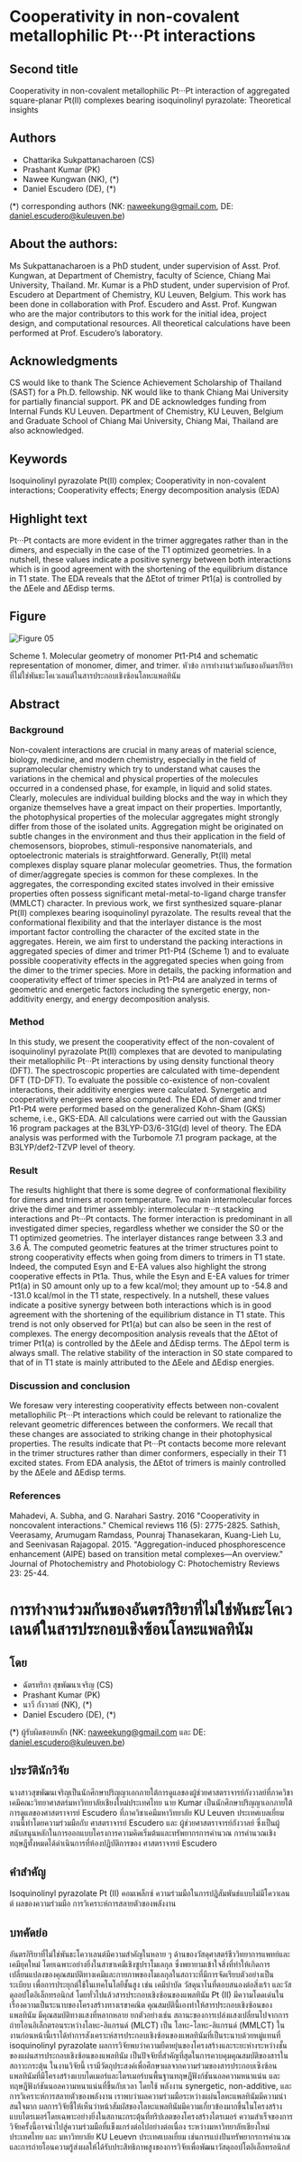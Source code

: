 # Cooperativity in non-covalent metallophilic Pt···Pt interactions

## Second title

Cooperativity in non-covalent metallophilic Pt···Pt interaction of aggregated square-planar Pt(II) complexes bearing isoquinolinyl pyrazolate: Theoretical insights

## Authors

- Chattarika Sukpattanacharoen (CS)
- Prashant Kumar (PK)
- Nawee Kungwan (NK), (\*)
- Daniel Escudero (DE), (\*)

(\*) corresponding authors (NK: naweekung@gmail.com, DE: daniel.escudero@kuleuven.be)

## About the authors:

Ms Sukpattanacharoen is a PhD student, under supervision of Asst. Prof. Kungwan, at Department of Chemistry, faculty of Science, Chiang Mai University, Thailand. Mr. Kumar is a PhD student, under supervision of Prof. Escudero at Department of Chemistry, KU Leuven, Belgium. This work has been done in collaboration with Prof. Escudero and Asst. Prof. Kungwan who are the major contributors to this work for the initial idea, project design, and computational resources. All theoretical calculations have been performed at Prof. Escudero’s laboratory.

## Acknowledgments

CS would like to thank The Science Achievement Scholarship of Thailand (SAST) for a Ph.D. fellowship. NK would like to thank Chiang Mai University for partially financial support. PK and DE acknowledges funding from Internal Funds KU Leuven. Department of Chemistry, KU Leuven, Belgium and Graduate School of Chiang Mai University, Chiang Mai, Thailand are also acknowledged.

## Keywords

Isoquinolinyl pyrazolate Pt(II) complex; Cooperativity in non-covalent interactions; Cooperativity effects; Energy decomposition analysis (EDA)

## Highlight text

Pt···Pt contacts are more evident in the trimer aggregates rather than in the dimers, and especially in the case of the T1 optimized geometries. In a nutshell, these values indicate a positive synergy between both interactions which is in good agreement with the shortening of the equilibrium distance in T1 state. The EDA reveals that the ∆Etot of trimer Pt1(a) is controlled by the ∆Eele and ∆Edisp terms.

## Figure

![Figure 05](../figures/05_figure.png)

Scheme 1. Molecular geometry of monomer Pt1-Pt4 and schematic representation of monomer, dimer, and trimer.
หัวข้อ การทำงานร่วมกันของอันตรกิริยาที่ไม่ใช่พันธะโคเวเลนต์ในสารประกอบเชิงซ้อนโลหะแพลทินัม

## Abstract

### Background

Non-covalent interactions are crucial in many areas of material science, biology, medicine, and modern chemistry, especially in the field of supramolecular chemistry which try to understand what causes the variations in the chemical and physical properties of the molecules occurred in a condensed phase, for example, in liquid and solid states. Clearly, molecules are individual building blocks and the way in which they organize themselves have a great impact on their properties. Importantly, the photophysical properties of the molecular aggregates might strongly differ from those of the isolated units. Aggregation might be originated on subtle changes in the environment and thus their application in the field of chemosensors, bioprobes, stimuli-responsive nanomaterials, and optoelectronic materials is straightforward. Generally, Pt(II) metal complexes display square planar molecular geometries. Thus, the formation of dimer/aggregate species is common for these complexes. In the aggregates, the corresponding excited states involved in their emissive properties often possess significant metal-metal-to-ligand charge transfer (MMLCT) character. In previous work, we first synthesized square-planar Pt(II) complexes bearing isoquinolinyl pyrazolate. The results reveal that the conformational flexibility and that the interlayer distance is the most important factor controlling the character of the excited state in the aggregates. Herein, we aim first to understand the packing interactions in aggregated species of dimer and trimer Pt1-Pt4 (Scheme 1) and to evaluate possible cooperativity effects in the aggregated species when going from the dimer to the trimer species. More in details, the packing information and cooperativity effect of trimer species in Pt1-Pt4 are analyzed in terms of geometric and energetic factors including the synergetic energy, non-additivity energy, and energy decomposition analysis.

### Method

In this study, we present the cooperativity effect of the non-covalent of isoquinolinyl pyrazolate Pt(II) complexes that are devoted to manipulating their metallophilic Pt···Pt interactions by using density functional theory (DFT). The spectroscopic properties are calculated with time-dependent DFT (TD-DFT). To evaluate the possible co-existence of non-covalent interactions, their additivity energies were calculated. Synergetic and cooperativity energies were also computed. The EDA of dimer and trimer Pt1-Pt4 were performed based on the generalized Kohn-Sham (GKS) scheme, i.e., GKS-EDA. All calculations were carried out with the Gaussian 16 program packages at the B3LYP-D3/6-31G(d) level of theory. The EDA analysis was performed with the Turbomole 7.1 program package, at the B3LYP/def2-TZVP level of theory.

### Result

The results highlight that there is some degree of conformational flexibility for dimers and trimers at room temperature. Two main intermolecular forces drive the dimer and trimer assembly: intermolecular π···π stacking interactions and Pt···Pt contacts. The former interaction is predominant in all investigated dimer species, regardless whether we consider the S0 or the T1 optimized geometries. The interlayer distances range between 3.3 and 3.6 Å. The computed geometric features at the trimer structures point to strong cooperativity effects when going from dimers to trimers in T1 state. Indeed, the computed Esyn and E-EA values also highlight the strong cooperative effects in Pt1a. Thus, while the Esyn and E-EA values for trimer Pt1(a) in S0 amount only up to a few kcal/mol; they amount up to -54.8 and -131.0 kcal/mol in the T1 state, respectively. In a nutshell, these values indicate a positive synergy between both interactions which is in good agreement with the shortening of the equilibrium distance in T1 state. This trend is not only observed for Pt1(a) but can also be seen in the rest of complexes. The energy decomposition analysis reveals that the ∆Etot of trimer Pt1(a) is controlled by the ∆Eele and ∆Edisp terms. The ∆Epol term is always small. The relative stability of the interaction in S0 state compared to that of in T1 state is mainly attributed to the ∆Eele and ∆Edisp energies.

### Discussion and conclusion

We foresaw very interesting cooperativity effects between non-covalent metallophilic Pt···Pt interactions which could be relevant to rationalize the relevant geometric differences between the conformers. We recall that these changes are associated to striking change in their photophysical properties. The results indicate that Pt···Pt contacts become more relevant in the trimer structures rather than dimer conformers, especially in their T1 excited states. From EDA analysis, the ∆Etot of trimers is mainly controlled by the ∆Eele and ∆Edisp terms. 

### References

Mahadevi, A. Subha, and G. Narahari Sastry. 2016 "Cooperativity in noncovalent interactions." Chemical reviews 116 (5): 2775-2825.
Sathish, Veerasamy, Arumugam Ramdass, Pounraj Thanasekaran, Kuang-Lieh Lu, and Seenivasan Rajagopal. 2015. "Aggregation-induced phosphorescence enhancement (AIPE) based on transition metal complexes—An overview." Journal of Photochemistry and Photobiology C: Photochemistry Reviews 23: 25-44.

# การทำงานร่วมกันของอันตรกิริยาที่ไม่ใช่พันธะโคเวเลนต์ในสารประกอบเชิงซ้อนโลหะแพลทินัม

## โดย

- ฉัตรทริกา สุขพัฒนาเจริญ (CS)
- Prashant Kumar (PK)
- นาวี กังวาลย์ (NK), (\*)
- Daniel Escudero (DE), (\*)

(\*) ผู้รับผิดชอบหลัก (NK: naweekung@gmail.com และ DE: daniel.escudero@kuleuven.be)

## ประวัตินักวิจัย

นางสาวสุขพัฒนเจริญเป็นนักศึกษาปริญญาเอกภายใต้การดูแลของผู้ช่วยศาสตราจารย์กังวาลย์ที่ภาควิชาเคมีคณะวิทยาศาสตร์มหาวิทยาลัยเชียงใหม่ประเทศไทย นาย Kumar เป็นนักศึกษาปริญญาเอกภายใต้การดูแลของศาสตราจารย์ Escudero ที่ภาควิชาเคมีมหาวิทยาลัย KU Leuven ประเทศเบลเยี่ยม งานนี้ทำโดยความร่วมมือกับ ศาสตราจารย์ Escudero และ ผู้ช่วยศาสตราจารย์กังวาลย์ ซึ่งเป็นผู้สนับสนุนหลักในการออกแบบโครงการความคิดเริ่มต้นและทรัพยากรการคำนวณ การคำนวณเชิงทฤษฎีทั้งหมดได้ดำเนินการที่ห้องปฏิบัติการของ ศาสตราจารย์ Escudero

## คำสำคัญ

Isoquinolinyl pyrazolate Pt (II) คอมเพล็กซ์ ความร่วมมือในการปฏิสัมพันธ์แบบไม่มีโควาเลนต์ ผลของความร่วมมือ การวิเคราะห์การสลายตัวของพลังงาน

## บทคัดย่อ

อันตรกิริยาที่ไม่ใช่พันธะโควาเลนต์มีความสำคัญในหลาย ๆ ด้านของวัสดุศาสตร์ชีววิทยาการแพทย์และเคมียุคใหม่ โดยเฉพาะอย่างยิ่งในสาขาเคมีเชิงซูปราโมเลกุล ซึ่งพยายามเข้าใจสิ่งที่ทำให้เกิดการเปลี่ยนแปลงของคุณสมบัติทางเคมีและกายภาพของโมเลกุลในสถาวะที่มีการจัดเรียบตัวอย่างเป็นระเบียบ เพื่อการประยุกต์ใช้ในเทคโนโลยีชั้นสูง เช่น เคมีบำบัด วัสดุนาโนที่ตอบสนองต่อสิ่งเร้า และวัสดุออปโตอิเล็กทรอนิกส์ โดยทั่วไปแล้วสารประกอบเชิงซ้อนของแพลทินัม Pt (II) มีความโดดเด่นในเรื่องความเป็นระนาบของโครงสร้างทางเรขาคณิต คุณสมบัตินี้เองทำให้สารประกอบเชิงซ้อนของแพลทินัม มีคุณสมบัติทางแสงที่หลากหลาย ยกตัวอย่างเช่น สถานะของการเปล่งแสงเปลี่ยนไปจากการถ่ายโอนอิเล็กตรอนระหว่างโลหะ-ลิแกรนด์ (MLCT) เป็น โลหะ-โลหะ-ลิแกรนด์ (MMLCT) ในงานก่อนหน้านี้เราได้ทำการสังเคราะห์สารประกอบเชิงซ้อนของแพลทินัมที่เป็นระนาบด้วยหมู่แทนที่ isoquinolinyl pyrazolate ผลการวิจัยพบว่าความยืดหยุ่นของโครงสร้างและระยะห่างระหว่างชั้นของแผ่นสารประกอบเชิงซ้อนของแพลทินัม เป็นปัจจัยที่สำคัญที่สุดในการควบคุมคุณสมบัติของสารในสถาวะกระตุ้น ในงานวิจัยนี้ เรามีวัตถุประสงค์เพื่อศึกษาผลจากความร่วมของสารประกอบเซิงซ้อนแพลทินัมที่มีโครงสร้างแบบไดเมอร์และไตรเมอร์บนพื้นฐานทฤษฎีฟังก์ชันนอลความหนาแน่น และทฤษฎีฟังก์ชันนอลความหนาแน่นที่ขึ้นกับเวลา โดยใช้ พลังงาน synergetic, non-additive, และการวิเคราะห์การสลายตัวของพลังงาน เราพบว่าผลความร่วมมือระหว่างแผ่นโลหะแพลทินัมมีความน่าสนใจมาก ผลการวิจัยชี้ให้เห็นว่าหน้าสัมผัสของโลหะแพลทินัมมีความเกี่ยวข้องมากขึ้นในโครงสร้างแบบไตรเมอร์โดยเฉพาะอย่างยิ่งในสถานะกระตุ้นที่ทริปเลตของโครงสร้างไตรเมอร์
ความสำเร็จของการวิจัยครั้งนี้อาจนำไปสู่ความร่วมมือที่แข็งแกร่งต่อไปอย่างต่อเนื่อง ระหว่างมหาวิทยาลัยเชียงใหม่ประเทศไทย และ มหาวิทยาลัย KU Leuevn ประเทศเบลเยี่ยม เช่นการแบ่งปันทรัพยากรการคำนวณและการถ่ายโอนความรู้ส่งผลให้ได้รับประสิทธิภาพสูงของการวิจัยเพื่อพัฒนาวัสดุออปโตอิเล็กทรอนิกส์
